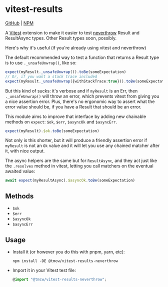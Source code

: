 # vitest-results

[GitHub] | [NPM]

A [Vitest](https://vitest.dev/) extension to make it easier to
test [neverthrow](https://github.com/supermacro/neverthrow)
Result and ResultAsync types. Other Result types soon, possibly.

Here's why it's useful (if you're already using vitest and neverthrow)

The default recommended way to test a function that returns a Result type
is to use `._unsafeUnwrap()`, like so:

```ts
expect(myResult._unsafeUnwrap()).toBe(someExpectation)
// Or, if you want a stack trace included
expect(myResult._unsafeUnwrap({withStackTrace:true})).toBe(someExpectation)
```

But this kind of sucks: it's verbose and if `myResult` is an Err, then `._unsafeUnwrap()`
will throw an error, which prevents vitest from giving you a nice assertion error.
Plus, there's no ergonomic way to assert what the error value should be, if you
have a Result that should be an error.

This module aims to improve that interface by adding new chainable
methods on `expect`: `$ok`, `$err`, `$asyncOk` and `$asyncErr`.

```ts
expect(myResult).$ok.toBe(someExpectation)
```

Not only is this shorter, but it will produce a friendly assertion error
if `myResult` is not an `Ok` value and it will let you use any chained
matcher after it, with nice output.

The async helpers are the same but for `ResultAsync`, and they act just like
the `.resolves` method in vitest, letting you call matchers on the eventual
awaited value:

```ts
await expect(myResultAsync).$asyncOk.toBe(someExpectation)
```

## Methods

- `$ok`
- `$err`
- `$asyncOk`
- `$asyncErr`

## Usage

* Install it (or however you do this with pnpm, yarn, etc):

    ```
    npm install -DE @tmcw/vitest-results-neverthrow
    ```

* Import it in your Vitest test file:

    ```typescript
    @import "@tmcw/vitest-results-neverthrow";
    ```

[Vitest]: https://vitest.dev/
[GitHub]: https://github.com/tmcw/vitest-results
[NPM]: https://www.npmjs.com/package/@tmcw/vitest-results
